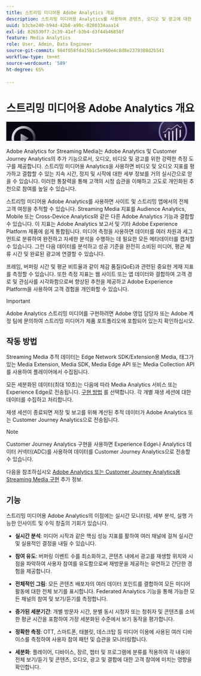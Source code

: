 ```yaml
---
title: 스트리밍 미디어용 Adobe Analytics 개요
description: 스트리밍 미디어용 Analytics를 사용하여 콘텐츠, 오디오 및 광고에 대한 강력한 통찰력을 얻으십시오.
uuid: b3cbe240-b94d-42b8-a99c-0280334aaa14
exl-id: 826530f7-2c39-41ef-b3b4-d3f44b46858f
feature: Media Analytics
role: User, Admin, Data Engineer
source-git-commit: 984f058fda15b1c5e960e4c8d8e2378308d2b541
workflow-type: tm+mt
source-wordcount: '589'
ht-degree: 65%

---
```


# 스트리밍 미디어용 Adobe Analytics 개요

![배너](./assets/media_analytics_banner.png)

Adobe Analytics for Streaming Media는 Adobe Analytics 및 Customer Journey Analytics의 추가 기능으로서, 오디오, 비디오 및 광고를 위한 강력한 측정 도구를 제공합니다. 스트리밍 미디어용 Analytics을 사용하면 비디오 및 오디오 지표를 평가하고 결합할 수 있는 지속 시간, 정지 및 시작에 대한 세부 정보를 거의 실시간으로 얻을 수 있습니다. 이러한 통찰력을 통해 고객의 시청 습관을 이해하고 고도로 개인화된 추천으로 참여를 높일 수 있습니다.

스트리밍 미디어용 Adobe Analytics를 사용하면 사이트 및 스트리밍 앱에서의 전체 고객 여정을 추적할 수 있습니다. Streaming Media 지표를 Audience Analytics, Mobile 또는 Cross-Device Analytics와 같은 다른 Adobe Analytics 기능과 결합할 수 있습니다. 이 지표는 Adobe Analytics 보고서 및 기타 Adobe Experience Platform 제품에 쉽게 통합됩니다. 미디어 측정을 사용하면 데이터를 여러 차원과 세그먼트로 분류하여 완전하고 자세한 분석을 수행하는 데 필요한 모든 메타데이터를 캡처할 수 있습니다. 그런 다음 데이터를 분석하고 성공 기준을 완전히 소비된 미디어, 평균 체류 시간 및 완료된 광고에 연결할 수 있습니다.

프레임, 버퍼링 시간 및 평균 비트율과 같이 체감 품질(QoE)과 관련된 중요한 게재 지표를 측정할 수 있습니다. 또한 측정 지표는 웹 사이트 또는 앱 데이터와 결합하여 고객 경로 및 관심사를 시각화함으로써 향상된 추천을 제공하고 Adobe Experience Platform을 사용하여 고객 경험을 개인화할 수 있습니다.

>[!IMPORTANT]
>
>Adobe Analytics 스트리밍 미디어를 구현하려면 Adobe 영업 담당자 또는 Adobe 계정 팀에 문의하여 스트리밍 미디어가 제품 포트폴리오에 포함되어 있는지 확인하십시오.


## 작동 방법

Streaming Media 추적 데이터는 Edge Network SDK/Extension용 Media, 태그가 있는 Media Extension, Media SDK, Media Edge API 또는 Media Collection API를 사용하여 플레이어에서 수집됩니다.

모든 세분화된 데이터(최대 10초)는 다음에 따라 Media Analytics 서비스 또는 Experience Edge로 전송됩니다. [구현 방법](/help/implementation/overview.md) 를 선택합니다. 각 개별 재생 세션에 대한 데이터를 수집하고 처리합니다.

재생 세션이 종료되면 저장 및 보고를 위해 계산된 추적 데이터가 Adobe Analytics 또는 Customer Journey Analytics으로 전송됩니다.

>[!NOTE]
>
>Customer Journey Analytics 구현을 사용하면 Experience Edge나 Analytics 데이터 커넥터(ADC)를 사용하여 데이터를 Customer Journey Analytics으로 전송할 수 있습니다.


다음을 참조하십시오 [Adobe Analytics 또는 Customer Journey Analytics용 Streaming Media 구현](/help/implementation/overview.md) 추가 정보.

## 기능

스트리밍 미디어용 Adobe Analytics의 이점에는 실시간 모니터링, 세부 분석, 실행 가능한 인사이트 및 수익 창출의 기회가 있습니다.

* **실시간 분석**: 미디어 시작과 같은 핵심 성능 지표를 활하여 여러 채널에 걸쳐 실시간 및 실용적인 결정을 내릴 수 있습니다.

* **참여 유도**: 버퍼링 이벤트 수를 최소화하고, 콘텐츠 내에서 광고를 재생할 위치와 시점을 파악하여 사용자 참여를 유도함으로써 재방문을 제공하는 유연하고 간단한 경험을 제공합니다.

* **전체적인 그림**: 모든 콘텐츠 배포자의 여러 데이터 포인트를 결합하여 모든 미디어 활동에 대한 전체 보기를 표시합니다. Federated Analytics 기능을 통해 가능한 모든 채널의 참여 및 보기/듣기를 측정합니다.

* **증가된 세분기간**: 개별 방문자 시간, 분별 동시 시청자 또는 청취자 및 콘텐츠를 소비한 평균 시간을 포함하여 가장 세분화된 수준에서 보기 동작을 평가합니다.

* **정확한 측정**: OTT, 스마트폰, 태블릿, 데스크탑 등 미디어 이용에 사용된 여러 디바이스를 측정하여 사용자 참여 패턴 및 습관을 모니터링합니다.

* **세분화**: 플레이어, 디바이스, 장르, 챕터 및 프로그램에 분류를 적용하여 각 내용이 전체 보기/듣기 및 콘텐츠, 오디오, 광고 및 결합에 대한 고객 참여에 미치는 영향을 확인합니다.
